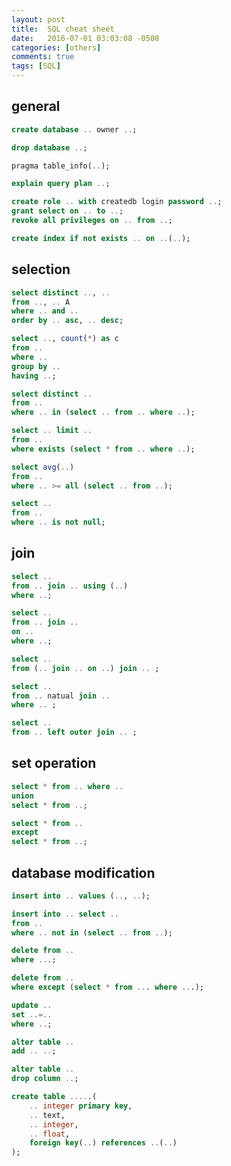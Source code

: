 ```yaml
---
layout: post
title:  SQL cheat sheet
date:   2016-07-01 03:03:08 -0500
categories: [others]
comments: true
tags: [SQL]
---
```


## general

```sql
create database .. owner ..;
```
```sql
drop database ..;
```
```sql
pragma table_info(..);
```
```sql
explain query plan ..;
```
```sql
create role .. with createdb login password ..;
grant select on .. to ..;
revoke all privileges on .. from ..;
```
```sql
create index if not exists .. on ..(..);
```

## selection

```sql
select distinct .., ..
from .., .. A
where .. and ..
order by .. asc, .. desc;
```
```sql
select .., count(*) as c
from ..
where ..
group by ..
having ..;
```
```sql
select distinct ..
from ..
where .. in (select .. from .. where ..);
```
```sql
select .. limit ..
from ..
where exists (select * from .. where ..);
```
```sql
select avg(..)
from ..
where .. >= all (select .. from ..);
```
```sql
select .. 
from ..
where .. is not null;
```

## join

```sql
select ..
from .. join .. using (..)
where ..;
```
```sql
select ..
from .. join ..
on ..
where ..;
```
```sql
select ..
from (.. join .. on ..) join .. ;
```
```sql
select ..
from .. natual join .. 
where .. ;
```
```sql
select ..
from .. left outer join .. ;
```

## set operation

```sql
select * from .. where ..
union
select * from ..;
```
```sql
select * from ..
except
select * from ..;
```

## database modification

```sql
insert into .. values (.., ..);
```
```sql
insert into .. select .. 
from ..
where .. not in (select .. from ..);
```
```sql
delete from ..
where ...;
```
```sql
delete from ..
where except (select * from ... where ...);
```
```sql
update ..
set ..=..
where ..;
```
```sql
alter table ..
add .. ..;
```
```sql
alter table ..
drop column ..;
```
```sql
create table .....(
    .. integer primary key,
    .. text,
    .. integer,
    .. float, 
    foreign key(..) references ..(..)
);
```


